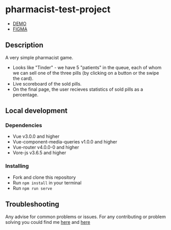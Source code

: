 # pharmacist-test-project

- [DEMO](https://stasianich.github.io/pharmacist-test-project)
- [FIGMA](https://www.figma.com/file/bLcvZK4P9UuzD6Q0G9LFZn3L/Front-End-Test-Project?node-id=0%3A1355)

## Description

A very simple pharmacist game.
* Looks like "Tinder" - we have 5 "patients" in the queue, each of whom we can sell one of the three pills (by clicking on a button or the swipe the card).
* Live scoreboard of the sold pills.
* On the final page, the user recieves statistics of sold pills as a percentage.

## Local development

### Dependencies
* Vue v3.0.0 and higher
* Vue-component-media-queries v1.0.0 and higher
* Vue-router v4.0.0-0 and higher
* Vore-js v3.6.5 and higher


### Installing
* Fork and clone this repository
* Run `npm install` in your terminal
* Run `npm run serve`

## Troubleshooting

Any advise for common problems or issues.
For any contributing or problem solving you could find me
[here](https://www.linkedin.com/in/stas-pechenyi-1262b0194) and
[here](https://t.me/stas2303)
